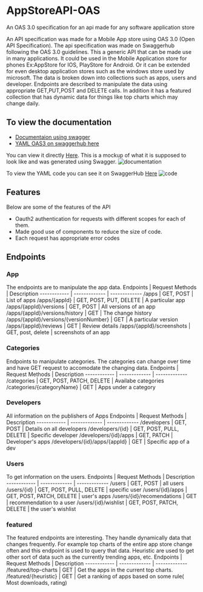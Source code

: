 # AppStoreAPI-OAS
An OAS 3.0 specification for an api made for any software application store

An API specification was made for a Mobile App store using OAS 3.0 (Open API Specification). The api specification was made on Swaggerhub following the OAS 3.0 guidelines. This a generic API that can be made use in many applications. It could be used in the Mobile Application store for phones Ex:AppStore for IOS, PlayStore for Android. Or it can be extended for even desktop application stores such as the windows store used by microsoft. The data is broken down into collections such as apps, users and developer. Endpoints are described to manipulate the data using appropriate GET,PUT,POST and DELETE calls. In addition it has a featured collection that has dynamic data for things like top charts which may change daily.

## To view the documentation

* [Documentaion using swagger](https://app.swaggerhub.com/apis-docs/jakunut453/Mobile_AppStore_API/2.0.0#/)
* [YAML OAS3 on swaggerhub here](https://app.swaggerhub.com/apis/jakunut453/Mobile_AppStore_API/2.0.0#/App)

You can view it directly [Here](https://app.swaggerhub.com/apis-docs/jakunut453/Mobile_AppStore_API/2.0.0#/). This is a mockup of what it is supposed to look like and was generated using Swagger.
![documentation](https://github.com/jakunut453/AppStoreAPI-OAS/blob/master/screenshots/documentation.PNG)


To view the YAML code you can see it on SwaggerHub [Here](https://app.swaggerhub.com/apis/jakunut453/Mobile_AppStore_API/2.0.0#/App)
![code](https://github.com/jakunut453/AppStoreAPI-OAS/blob/master/screenshots/code.PNG)
## Features

Below are some of the features of the API
* Oauth2 authentication for requests with different scopes for each of them.
* Made good use of components to reduce the size of code.
* Each request has appropriate error codes

## Endpoints

### App
The endpoints are to manipulate the app data.
Endpoints | Request Methods | Description
------------ | ------------- | ------------- 
/apps | GET, POST | List of apps
/apps/{appId} | GET, POST, PUT, DELETE | A particular app
/apps/{appId}/versions | GET, POST | All versions of an app
/apps/{appId}/versions/history | GET | The change history
/apps/{appId}/versions/{versionNumber} | GET | A particular version
/apps/{appId}/reviews | GET | Review details
/apps/{appId}/screenshots | GET, post, delete | screenshots of an app

### Categories
Endpoints to manipulate categories. The categories can change over time and have GET request to accomodate the changing data.
Endpoints | Request Methods | Description
------------ | ------------- | ------------- 
/categories | GET, POST, PATCH, DELETE | Availabe categories
/categories/{categoryName} | GET | Apps under a category

### Developers
All information on the publishers of Apps
Endpoints | Request Methods | Description
------------ | ------------- | ------------- 
/developers | GET, POST | Details on all developers
/developers/{id} | GET, POST, PULL, DELETE | Specific developer
/developers/{id}/apps | GET, PATCH | Developer's apps
/developers/{id}/apps/{appId} | GET | Specific app of a dev

### Users
To get information on the users.
Endpoints | Request Methods | Description
------------ | ------------- | ------------- 
/users | GET, POST | all users
/users/{id} | GET, POST, PULL, DELETE | specific user
/users/{id}/apps | GET, POST, PATCH, DELETE | user's apps
/users/{id}/recomendations | GET | recommendation to a user
/users/{id}/wishlist | GET, POST, PATCH, DELETE | the user's wishlist

### featured
The featured endpoints are interesting. They handle dynamically data that changes frequently. For example top charts of the entire app store change often and this endpoint is used to query that data. Heuristic are used to get other sort of data such as the currently trending apps, etc. 
Endpoints | Request Methods | Description
------------ | ------------- | ------------- 
/featured/top-charts | GET | Get the apps in the current top charts.
/featured/{heuristic} | GET | Get a ranking of apps based on some rule( Most downloads, rating)
